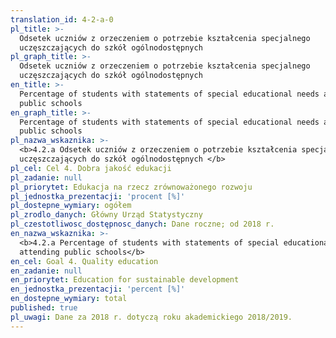 ```yaml
---
translation_id: 4-2-a-0
pl_title: >-
  Odsetek uczniów z orzeczeniem o potrzebie kształcenia specjalnego
  uczęszczających do szkół ogólnodostępnych
pl_graph_title: >-
  Odsetek uczniów z orzeczeniem o potrzebie kształcenia specjalnego
  uczęszczających do szkół ogólnodostępnych
en_title: >-
  Percentage of students with statements of special educational needs attending
  public schools
en_graph_title: >-
  Percentage of students with statements of special educational needs attending
  public schools
pl_nazwa_wskaznika: >-
  <b>4.2.a Odsetek uczniów z orzeczeniem o potrzebie kształcenia specjalnego
  uczęszczających do szkół ogólnodostępnych </b>
pl_cel: Cel 4. Dobra jakość edukacji
pl_zadanie: null
pl_priorytet: Edukacja na rzecz zrównoważonego rozwoju
pl_jednostka_prezentacji: 'procent [%]'
pl_dostepne_wymiary: ogółem
pl_zrodlo_danych: Główny Urząd Statystyczny
pl_czestotliwosc_dostępnosc_danych: Dane roczne; od 2018 r.
en_nazwa_wskaznika: >-
  <b>4.2.a Percentage of students with statements of special educational needs
  attending public schools</b>
en_cel: Goal 4. Quality education
en_zadanie: null
en_priorytet: Education for sustainable development
en_jednostka_prezentacji: 'percent [%]'
en_dostepne_wymiary: total
published: true
pl_uwagi: Dane za 2018 r. dotyczą roku akademickiego 2018/2019.
---
```

